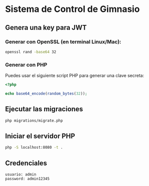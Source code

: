 # Sistema de Control de Gimnasio

## Genera una key para JWT

### Generar con OpenSSL (en terminal Linux/Mac):

```bash
openssl rand -base64 32
```

### Generar con PHP
Puedes usar el siguiente script PHP para generar una clave secreta:

```PHP
<?php

echo base64_encode(random_bytes(32));
```

## Ejecutar las migraciones

```bash
php migrations/migrate.php
```

## Iniciar el servidor PHP

```bash
php -S localhost:8080 -t .
```

## Credenciales

```
usuario: admin
password: admin12345
```